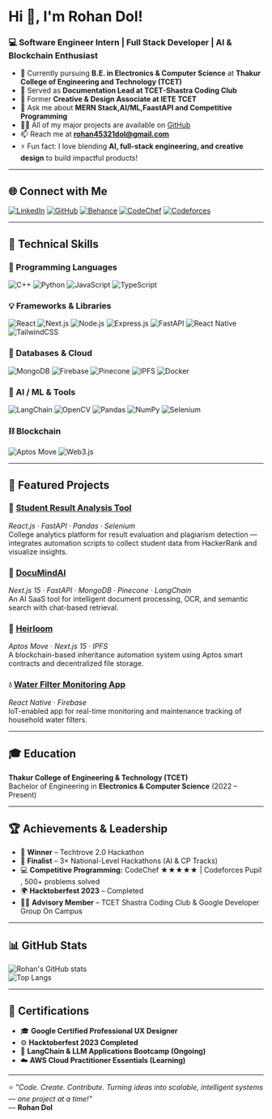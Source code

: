 # Hi 👋, I'm Rohan Dol!
### 💻 Software Engineer Intern | Full Stack Developer | AI & Blockchain Enthusiast

* 🌱 Currently pursuing **B.E. in Electronics & Computer Science** at **Thakur College of Engineering and Technology (TCET)**
* 🧾 Served as **Documentation Lead at TCET-Shastra Coding Club**
* 🎨 Former **Creative & Design Associate at IETE TCET**
* 💬 Ask me about **MERN Stack,AI/ML,FaastAPI and Competitive Programming**
* 👨‍💻 All of my major projects are available on [GitHub](https://github.com/rohandol112)
* 📫 Reach me at **rohan45321dol@gmail.com**
* ⚡ Fun fact: I love blending **AI, full-stack engineering, and creative design** to build impactful products!

---

## 🌐 Connect with Me

[![LinkedIn](https://img.shields.io/badge/LinkedIn-0077B5?style=for-the-badge&logo=linkedin&logoColor=white)](https://linkedin.com/in/rohan-dol-44b62a214)
[![GitHub](https://img.shields.io/badge/GitHub-100000?style=for-the-badge&logo=github&logoColor=white)](https://github.com/rohandol112)
[![Behance](https://img.shields.io/badge/Behance-0054F7?style=for-the-badge&logo=behance&logoColor=white)](https://behance.net/rohandol)
[![CodeChef](https://img.shields.io/badge/CodeChef-5B4638?style=for-the-badge&logo=codechef&logoColor=white)](https://www.codechef.com/users/rohan_dol)
[![Codeforces](https://img.shields.io/badge/Codeforces-445f9d?style=for-the-badge&logo=codeforces&logoColor=white)](https://codeforces.com/profile/SNipZy)

---

## 🧠 Technical Skills

### 🚀 Programming Languages
![C++](https://img.shields.io/badge/C++-00599C?style=for-the-badge&logo=cplusplus&logoColor=white)
![Python](https://img.shields.io/badge/Python-3776AB?style=for-the-badge&logo=python&logoColor=white)
![JavaScript](https://img.shields.io/badge/JavaScript-F7DF1E?style=for-the-badge&logo=javascript&logoColor=black)
![TypeScript](https://img.shields.io/badge/TypeScript-007ACC?style=for-the-badge&logo=typescript&logoColor=white)

### 💡 Frameworks & Libraries
![React](https://img.shields.io/badge/React-20232A?style=for-the-badge&logo=react&logoColor=61DAFB)
![Next.js](https://img.shields.io/badge/Next.js-000000?style=for-the-badge&logo=nextdotjs&logoColor=white)
![Node.js](https://img.shields.io/badge/Node.js-43853D?style=for-the-badge&logo=node.js&logoColor=white)
![Express.js](https://img.shields.io/badge/Express.js-404D59?style=for-the-badge&logo=express&logoColor=white)
![FastAPI](https://img.shields.io/badge/FastAPI-009688?style=for-the-badge&logo=fastapi&logoColor=white)
![React Native](https://img.shields.io/badge/React%20Native-20232A?style=for-the-badge&logo=react&logoColor=61DAFB)
![TailwindCSS](https://img.shields.io/badge/Tailwind_CSS-38B2AC?style=for-the-badge&logo=tailwind-css&logoColor=white)

### 🧩 Databases & Cloud
![MongoDB](https://img.shields.io/badge/MongoDB-4EA94B?style=for-the-badge&logo=mongodb&logoColor=white)
![Firebase](https://img.shields.io/badge/Firebase-FFCA28?style=for-the-badge&logo=firebase&logoColor=black)
![Pinecone](https://img.shields.io/badge/Pinecone-00A86B?style=for-the-badge&logoColor=white)
![IPFS](https://img.shields.io/badge/IPFS-0A7C99?style=for-the-badge&logo=ipfs&logoColor=white)
![Docker](https://img.shields.io/badge/Docker-2CA5E0?style=for-the-badge&logo=docker&logoColor=white)

### 🤖 AI / ML & Tools
![LangChain](https://img.shields.io/badge/LangChain-12100E?style=for-the-badge&logoColor=white)
![OpenCV](https://img.shields.io/badge/OpenCV-27338e?style=for-the-badge&logo=opencv&logoColor=white)
![Pandas](https://img.shields.io/badge/Pandas-2C2D72?style=for-the-badge&logo=pandas&logoColor=white)
![NumPy](https://img.shields.io/badge/Numpy-777BB4?style=for-the-badge&logo=numpy&logoColor=white)
![Selenium](https://img.shields.io/badge/Selenium-43B02A?style=for-the-badge&logo=selenium&logoColor=white)

### ⛓️ Blockchain
![Aptos Move](https://img.shields.io/badge/Aptos_Move-000000?style=for-the-badge&logo=aptos&logoColor=white)
![Web3.js](https://img.shields.io/badge/Web3.js-F16822?style=for-the-badge&logo=web3dotjs&logoColor=white)

---

## 🚀 Featured Projects

### 🧾 [Student Result Analysis Tool](https://github.com/rohandol112/shastra_result)
*React.js · FastAPI · Pandas · Selenium*  
College analytics platform for result evaluation and plagiarism detection — integrates automation scripts to collect student data from HackerRank and visualize insights.

### 🧠 [DocuMindAI](https://github.com/rohandol112/documind-ai)
*Next.js 15 · FastAPI · MongoDB · Pinecone · LangChain*  
An AI SaaS tool for intelligent document processing, OCR, and semantic search with chat-based retrieval.

### 🔗 [Heirloom](https://github.com/rohandol112/Heirloom)
*Aptos Move · Next.js 15 · IPFS*  
A blockchain-based inheritance automation system using Aptos smart contracts and decentralized file storage.

### 💧 [Water Filter Monitoring App](https://github.com/rohandol112/FilterApp)
*React Native · Firebase*  
IoT-enabled app for real-time monitoring and maintenance tracking of household water filters.

---

## 🎓 Education

**Thakur College of Engineering & Technology (TCET)**  
Bachelor of Engineering in **Electronics & Computer Science** (2022 – Present)

---

## 🏆 Achievements & Leadership

- 🥇 **Winner** – Techtrove 2.0 Hackathon  
- 🧩 **Finalist** – 3× National-Level Hackathons (AI & CP Tracks)  
- 💻 **Competitive Programming:** CodeChef ★★★★★ | Codeforces Pupil , 500+ problems solved 
- 🌍 **Hacktoberfest 2023** – Completed  
- 👨‍🏫 **Advisory Member** – TCET Shastra Coding Club & Google Developer Group On Campus

---

## 📊 GitHub Stats

![Rohan's GitHub stats](https://github-readme-stats.vercel.app/api?username=rohandol112&show_icons=true&theme=radical)  
![Top Langs](https://github-readme-stats.vercel.app/api/top-langs/?username=rohandol112&layout=compact&theme=radical)

---

## 🏅 Certifications
* 🎓 **Google Certified Professional UX Designer**  
* ⚙️ **Hacktoberfest 2023 Completed**  
* 🧠 **LangChain & LLM Applications Bootcamp (Ongoing)**  
* ☁️ **AWS Cloud Practitioner Essentials (Learning)**

---

⭐ *"Code. Create. Contribute. Turning ideas into scalable, intelligent systems — one project at a time!"*  
— **Rohan Dol**
